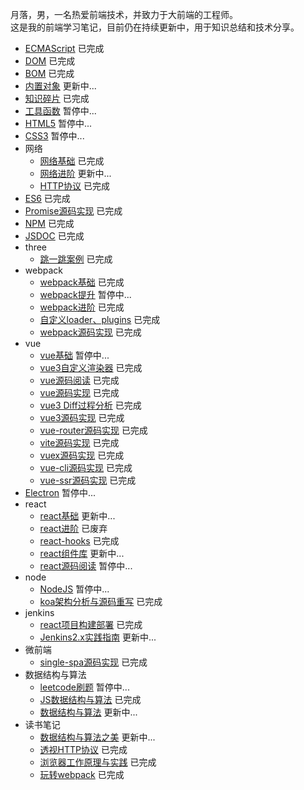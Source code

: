 月落，男，一名热爱前端技术，并致力于大前端的工程师。 <br />
这是我的前端学习笔记，目前仍在持续更新中，用于知识总结和技术分享。

* [ECMAScript](https://git.yueluo.club/yueluo/notes/src/master/ecmascript) 已完成
* [DOM](https://git.yueluo.club/yueluo/notes/src/master/dom) 已完成
* [BOM](https://git.yueluo.club/yueluo/notes/src/master/bom) 已完成
* [内置对象](https://git.yueluo.club/yueluo/notes/src/master/Built_in_objects) 更新中...
* [知识碎片](https://git.yueluo.club/yueluo/notes/src/master/fragment) 已完成
* [工具函数](https://git.yueluo.club/yueluo/notes/src/master/utils) 暂停中...
* [HTML5](https://git.yueluo.club/yueluo/notes/src/master/html5) 暂停中...
* [CSS3](https://git.yueluo.club/yueluo/notes/src/master/css3) 暂停中...
* 网络
  + [网络基础](https://git.yueluo.club/yueluo/notes/src/master/network/base) 已完成
  + [网络进阶](https://git.yueluo.club/yueluo/notes/src/master/network/plus) 更新中...
  + [HTTP协议](https://www.yuque.com/yyne87/mw1l9v) 已完成
* [ES6](https://git.yueluo.club/yueluo/notes/src/master/es6) 已完成
* [Promise源码实现](https://git.yueluo.club/yueluo/notes/src/master/promise) 已完成
* [NPM](https://git.yueluo.club/yueluo/notes/src/master/npm) 已完成
* [JSDOC](https://git.yueluo.club/yueluo/notes/src/master/doc) 已完成
* three
  + [跳一跳案例](https://git.yueluo.club/yueluo/notes/src/master/three.js/jump) 已完成
* webpack
  + [webpack基础](https://git.yueluo.club/yueluo/notes/src/master/webpack/webpack) 已完成
  + [webpack提升](https://git.yueluo.club/yueluo/notes/src/master/webpack/webpack_plus) 暂停中...
  + [webpack进阶](https://git.yueluo.club/yueluo/notes/src/master/webpack/webpack_tencent) 已完成
  + [自定义loader、plugins](https://git.yueluo.club/yueluo/notes/src/master/webpack/webpack_write) 已完成
  + [webpack源码实现](https://git.yueluo.club/yueluo/notes/src/master/webpack/webpack_write) 已完成
* vue
  + [vue基础](https://git.yueluo.club/yueluo/notes/src/master/vue/vue_base) 暂停中...
  + [vue3自定义渲染器](https://git.yueluo.club/yueluo/notes/src/master/vue/vue3_renderer) 已完成
  + [vue源码阅读](https://git.yueluo.club/yueluo/notes/src/master/vue/vue_source) 已完成
  + [vue源码实现](https://git.yueluo.club/yueluo/notes/src/master/vue/vue_source_design) 已完成
  + [vue3 Diff过程分析](https://git.yueluo.club/yueluo/notes/src/master/vue/vue3_diff) 已完成
  + [vue3源码实现](https://git.yueluo.club/yueluo/notes/src/master/vue/vue3_source) 已完成
  + [vue-router源码实现](https://git.yueluo.club/yueluo/notes/src/master/vue/vue_router) 已完成
  + [vite源码实现](https://git.yueluo.club/yueluo/notes/src/master/vue/vue_vite) 已完成
  + [vuex源码实现](https://git.yueluo.club/yueluo/notes/src/master/vue/vuex) 已完成
  + [vue-cli源码实现](https://git.yueluo.club/yueluo/notes/src/master/vue/vue_cli) 已完成
  + [vue-ssr源码实现](https://git.yueluo.club/yueluo/notes/src/master/vue/vue_ssr) 已完成
* [Electron](https://git.yueluo.club/yueluo/notes/src/master/electron) 暂停中...
* react
  + [react基础](https://git.yueluo.club/yueluo/notes/src/master/react/react_base) 更新中...
  + [react进阶](https://git.yueluo.club/yueluo/notes/src/master/react/react_plus) 已废弃
  + [react-hooks](https://git.yueluo.club/yueluo/notes/src/master/react/react_hooks) 已完成
  + [react组件库](https://git.yueluo.club/yueluo/notes/src/master/react/react_components) 更新中...
  + [react源码阅读](https://git.yueluo.club/yueluo/notes/src/master/react/react_source) 暂停中...
* node
  + [NodeJS](https://git.yueluo.club/yueluo/notes/src/master/node) 暂停中...
  + [koa架构分析与源码重写](https://git.yueluo.club/yueluo/notes/src/master/koa) 已完成
* jenkins
  + [react项目构建部署](https://git.yueluo.club/yueluo/notes/src/master/jenkins/practice) 已完成
  + [Jenkins2.x实践指南](https://git.yueluo.club/yueluo/notes/src/master/jenkins/jenkins2.x) 更新中...
* 微前端
  + [single-spa源码实现](https://git.yueluo.club/yueluo/notes/src/master/micro_frontends) 已完成
* 数据结构与算法
  + [leetcode刷题](https://git.yueluo.club/yueluo/notes/src/master/leetcode) 暂停中...
  + [JS数据结构与算法](https://git.yueluo.club/yueluo/notes/src/master/algorithm) 已完成
  + [数据结构与算法](https://git.yueluo.club/yueluo/notes/src/master/algorithm_google) 更新中...
* 读书笔记
  + [数据结构与算法之美](https://www.yuque.com/yyne87/lcqfte) 更新中...
  + [透视HTTP协议](https://www.yuque.com/yyne87/mw1l9v) 已完成
  + [浏览器工作原理与实践](https://www.yuque.com/yyne87/wwaov6) 已完成
  + [玩转webpack](https://www.yuque.com/yyne87/bx73hd) 已完成
  